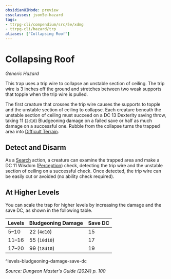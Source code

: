 ```yaml
---
obsidianUIMode: preview
cssclasses: json5e-hazard
tags:
- ttrpg-cli/compendium/src/5e/xdmg
- ttrpg-cli/hazard/trp
aliases: ["Collapsing Roof"]
---
```

# Collapsing Roof
*Generic Hazard*  

This trap uses a trip wire to collapse an unstable section of ceiling. The trip wire is 3 inches off the ground and stretches between two weak supports that topple when the trip wire is pulled.

The first creature that crosses the trip wire causes the supports to topple and the unstable section of ceiling to collapse. Each creature beneath the unstable section of ceiling must succeed on a DC 13 Dexterity saving throw, taking 11 (`2d10`) Bludgeoning damage on a failed save or half as much damage on a successful one. Rubble from the collapse turns the trapped area into [Difficult Terrain](Misc%20Files/CLI/rules/variant-rules/difficult-terrain-xphb.md).

## Detect and Disarm

As a [Search](Misc%20Files/CLI/rules/actions.md#Search) action, a creature can examine the trapped area and make a DC 11 Wisdom ([Perception](Misc%20Files/CLI/rules/skills.md#Perception)) check, detecting the trip wire and the unstable section of ceiling on a successful check. Once detected, the trip wire can be easily cut or avoided (no ability check required).

## At Higher Levels

You can scale the trap for higher levels by increasing the damage and the save DC, as shown in the following table.

| Levels | Bludgeoning Damage | Save DC |
|--------|--------------------|---------|
| 5–10 | 22 (`4d10`) | 15 |
| 11–16 | 55 (`10d10`) | 17 |
| 17–20 | 99 (`18d10`) | 19 |
^levels-bludgeoning-damage-save-dc

*Source: Dungeon Master's Guide (2024) p. 100*